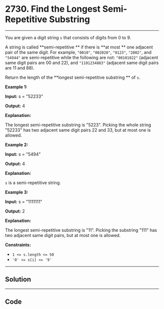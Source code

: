 # 2730. Find the Longest Semi-Repetitive Substring

---

You are given a digit string `s` that consists of digits from 0 to 9.

A string is called **semi-repetitive ** if there is **at most ** one adjacent pair of the same digit. For example, `"0010"`, `"002020"`, `"0123"`, `"2002"`, and `"54944"` are semi-repetitive while the following are not: `"00101022"` (adjacent same digit pairs are 00 and 22), and `"1101234883"` (adjacent same digit pairs are 11 and 88).

Return the length of the **longest semi-repetitive substring ** of `s`.

 

**Example 1:**

**Input:** s = "52233"

**Output:** 4

**Explanation:**

The longest semi-repetitive substring is "5223". Picking the whole string "52233" has two adjacent same digit pairs 22 and 33, but at most one is allowed.

**Example 2:**

**Input:** s = "5494"

**Output:** 4

**Explanation:**

`s` is a semi-repetitive string.

**Example 3:**

**Input:** s = "1111111"

**Output:** 2

**Explanation:**

The longest semi-repetitive substring is "11". Picking the substring "111" has two adjacent same digit pairs, but at most one is allowed.

 

**Constraints:**

  * `1 <= s.length <= 50`
  * `'0' <= s[i] <= '9'`

---

## Solution



---

## Code
```python


```